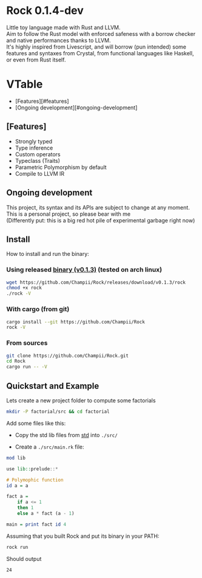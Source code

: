 # Rock 0.1.4-dev

Little toy language made with Rust and LLVM.  
Aim to follow the Rust model with enforced safeness with a borrow checker and native performances thanks to LLVM.  
It's highly inspired from Livescript, and will borrow (pun intended) some features and syntaxes from Crystal, from functional languages like Haskell, or even from Rust itself.

# VTable
- [Features][#features]
- [Ongoing development][#ongoing-development]

## [Features]

- Strongly typed
- Type inference
- Custom operators
- Typeclass (Traits)
- Parametric Polymorphism by default
- Compile to LLVM IR

## Ongoing development

This project, its syntax and its APIs are subject to change at any moment.  
This is a personal project, so please bear with me  
(Differently put: this is a big red hot pile of experimental garbage right now)

## Install

How to install and run the binary:

### Using released [binary (v0.1.3)](https://github.com/Champii/Rock/releases/download/v0.1.3/rock) (tested on arch linux)

``` sh
wget https://github.com/Champii/Rock/releases/download/v0.1.3/rock
chmod +x rock
./rock -V
```

### With cargo (from git)

``` sh
cargo install --git https://github.com/Champii/Rock
rock -V
```

### From sources

``` sh
git clone https://github.com/Champii/Rock.git
cd Rock
cargo run -- -V
```

## Quickstart and Example

Lets create a new project folder to compute some factorials

``` sh
mkdir -P factorial/src && cd factorial
```

Add some files like this:

- Copy the std lib files from [std](https://github.com/Champii/Rock/blob/master/std/src) into `./src/`

- Create a `./src/main.rk` file:

```haskell
mod lib

use lib::prelude::*

# Polymophic function
id a = a

fact a =
    if a <= 1
    then 1
    else a * fact (a - 1)

main = print fact id 4
```

Assuming that you built Rock and put its binary in your PATH:

``` sh
rock run
```

Should output

``` sh
24
```

